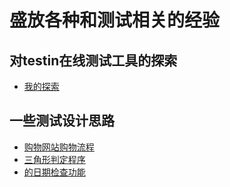 # 盛放各种和测试相关的经验

## 对testin在线测试工具的探索

- [我的探索](https://github.com/liujinmenghaoren/myTest/tree/master/testin)

## 一些测试设计思路

- [购物网站购物流程](购物流程.md)
- [三角形判定程序](三角形.md)
- [的日期检查功能](日期检查.md)
